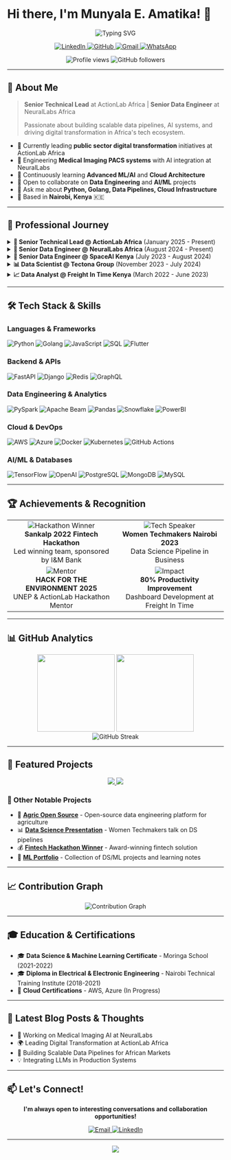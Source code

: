 # Hi there, I'm Munyala E. Amatika! 👋

<div align="center">
  <img src="https://readme-typing-svg.herokuapp.com?font=Fira+Code&weight=600&size=28&pause=1000&color=3F7FFF&center=true&vCenter=true&width=600&lines=Senior+Technical+Lead;Data+Engineer;Backend+Developer;AI+%26+ML+Enthusiast" alt="Typing SVG" />
</div>

<p align="center">
  <a href="https://www.linkedin.com/in/munyala-amatika/">
    <img src="https://img.shields.io/badge/LinkedIn-0077B5?style=for-the-badge&logo=linkedin&logoColor=white" alt="LinkedIn"/>
  </a>
  <a href="https://github.com/munyala">
    <img src="https://img.shields.io/badge/GitHub-100000?style=for-the-badge&logo=github&logoColor=white" alt="GitHub"/>
  </a>
  <a href="mailto:munyalamea@gmail.com">
    <img src="https://img.shields.io/badge/Gmail-D14836?style=for-the-badge&logo=gmail&logoColor=white" alt="Gmail"/>
  </a>
  <a href="tel:+254793601115">
    <img src="https://img.shields.io/badge/WhatsApp-25D366?style=for-the-badge&logo=whatsapp&logoColor=white" alt="WhatsApp"/>
  </a>
</p>

<p align="center">
  <img src="https://komarev.com/ghpvc/?username=munyala&label=Profile%20views&color=0e75b6&style=flat" alt="Profile views" />
  <img src="https://img.shields.io/github/followers/munyala?label=Followers&style=social" alt="GitHub followers" />
</p>

---

## 🚀 About Me

> **Senior Technical Lead** at ActionLab Africa | **Senior Data Engineer** at NeuralLabs Africa
> 
> Passionate about building scalable data pipelines, AI systems, and driving digital transformation in Africa's tech ecosystem.

- 🔭 Currently leading **public sector digital transformation** initiatives at ActionLab Africa
- 🏥 Engineering **Medical Imaging PACS systems** with AI integration at NeuralLabs
- 🌱 Continuously learning **Advanced ML/AI** and **Cloud Architecture**
- 👯 Open to collaborate on **Data Engineering** and **AI/ML** projects
- 💬 Ask me about **Python, Golang, Data Pipelines, Cloud Infrastructure**
- 📍 Based in **Nairobi, Kenya** 🇰🇪

---

## 💼 Professional Journey

<details>
<summary><b>🎯 Senior Technical Lead @ ActionLab Africa</b> (January 2025 - Present)</summary>

- Leading design and deployment of innovative technology solutions for public sector transformation
- Establishing technical standards and governance frameworks for scalable systems
- Mentoring teams in UNEP & ActionLab HACK FOR THE ENVIRONMENT 2025
- Fostering collaboration in IBM Research lab initiatives
</details>

<details>
<summary><b>🏥 Senior Data Engineer @ NeuralLabs Africa</b> (August 2024 - Present)</summary>

- Engineered Medical Imaging PACS system with DICOM compliance
- Developed Agentic AI system for radiologist report assistance
- Managed AWS Cloud Infrastructure and CI/CD pipelines
- Implemented patient data anonymization and compression systems
</details>

<details>
<summary><b>🌾 Senior Data Engineer @ SpaceAI Kenya</b> (July 2023 - August 2024)</summary>

- Built agricultural ordering system integrating IBM Watson & WhatsApp
- Engineered data transformation pipelines for Tanykina Dairy
- Achieved 30% reduction in data discrepancies through quality monitoring
- Designed end-to-end automated data pipelines
</details>

<details>
<summary><b>📊 Data Scientist @ Tectona Group</b> (November 2023 - July 2024)</summary>

- Created research tools using Golang and Python for semantic analysis
- Architected AI microservices integrating OpenAI and Gemini
- Conducted comprehensive sector-specific market research
</details>

<details>
<summary><b>📈 Data Analyst @ Freight In Time Kenya</b> (March 2022 - June 2023)</summary>

- Developed dashboards improving productivity tracking by 80%
- Optimized e-commerce processes, reducing upload time by 50%
- Analyzed data across 8 East African branches
</details>

---

## 🛠️ Tech Stack & Skills

### Languages & Frameworks
<p align="left">
  <img src="https://img.shields.io/badge/Python-3776AB?style=for-the-badge&logo=python&logoColor=white" alt="Python"/>
  <img src="https://img.shields.io/badge/Go-00ADD8?style=for-the-badge&logo=go&logoColor=white" alt="Golang"/>
  <img src="https://img.shields.io/badge/JavaScript-F7DF1E?style=for-the-badge&logo=javascript&logoColor=black" alt="JavaScript"/>
  <img src="https://img.shields.io/badge/SQL-4479A1?style=for-the-badge&logo=postgresql&logoColor=white" alt="SQL"/>
  <img src="https://img.shields.io/badge/Flutter-02569B?style=for-the-badge&logo=flutter&logoColor=white" alt="Flutter"/>
</p>

### Backend & APIs
<p align="left">
  <img src="https://img.shields.io/badge/FastAPI-009688?style=for-the-badge&logo=fastapi&logoColor=white" alt="FastAPI"/>
  <img src="https://img.shields.io/badge/Django-092E20?style=for-the-badge&logo=django&logoColor=white" alt="Django"/>
  <img src="https://img.shields.io/badge/Redis-DC382D?style=for-the-badge&logo=redis&logoColor=white" alt="Redis"/>
  <img src="https://img.shields.io/badge/GraphQL-E10098?style=for-the-badge&logo=graphql&logoColor=white" alt="GraphQL"/>
</p>

### Data Engineering & Analytics
<p align="left">
  <img src="https://img.shields.io/badge/Apache%20Spark-E25A1C?style=for-the-badge&logo=apachespark&logoColor=white" alt="PySpark"/>
  <img src="https://img.shields.io/badge/Apache%20Beam-FF6F00?style=for-the-badge&logo=apachebeam&logoColor=white" alt="Apache Beam"/>
  <img src="https://img.shields.io/badge/Pandas-150458?style=for-the-badge&logo=pandas&logoColor=white" alt="Pandas"/>
  <img src="https://img.shields.io/badge/Snowflake-29B5E8?style=for-the-badge&logo=snowflake&logoColor=white" alt="Snowflake"/>
  <img src="https://img.shields.io/badge/PowerBI-F2C811?style=for-the-badge&logo=powerbi&logoColor=black" alt="PowerBI"/>
</p>

### Cloud & DevOps
<p align="left">
  <img src="https://img.shields.io/badge/AWS-232F3E?style=for-the-badge&logo=amazonaws&logoColor=white" alt="AWS"/>
  <img src="https://img.shields.io/badge/Azure-0078D4?style=for-the-badge&logo=microsoftazure&logoColor=white" alt="Azure"/>
  <img src="https://img.shields.io/badge/Docker-2496ED?style=for-the-badge&logo=docker&logoColor=white" alt="Docker"/>
  <img src="https://img.shields.io/badge/Kubernetes-326CE5?style=for-the-badge&logo=kubernetes&logoColor=white" alt="Kubernetes"/>
  <img src="https://img.shields.io/badge/GitHub_Actions-2088FF?style=for-the-badge&logo=github-actions&logoColor=white" alt="GitHub Actions"/>
</p>

### AI/ML & Databases
<p align="left">
  <img src="https://img.shields.io/badge/TensorFlow-FF6F00?style=for-the-badge&logo=tensorflow&logoColor=white" alt="TensorFlow"/>
  <img src="https://img.shields.io/badge/OpenAI-412991?style=for-the-badge&logo=openai&logoColor=white" alt="OpenAI"/>
  <img src="https://img.shields.io/badge/PostgreSQL-316192?style=for-the-badge&logo=postgresql&logoColor=white" alt="PostgreSQL"/>
  <img src="https://img.shields.io/badge/MongoDB-47A248?style=for-the-badge&logo=mongodb&logoColor=white" alt="MongoDB"/>
  <img src="https://img.shields.io/badge/MySQL-4479A1?style=for-the-badge&logo=mysql&logoColor=white" alt="MySQL"/>
</p>

---

## 🏆 Achievements & Recognition

<table>
  <tr>
    <td align="center" width="50%">
      <img src="https://img.shields.io/badge/🏆-Hackathon%20Winner-gold?style=for-the-badge" alt="Hackathon Winner"/>
      <br/><b>Sankalp 2022 Fintech Hackathon</b>
      <br/>Led winning team, sponsored by I&M Bank
    </td>
    <td align="center" width="50%">
      <img src="https://img.shields.io/badge/🎤-Tech%20Speaker-blue?style=for-the-badge" alt="Tech Speaker"/>
      <br/><b>Women Techmakers Nairobi 2023</b>
      <br/>Data Science Pipeline in Business
    </td>
  </tr>
  <tr>
    <td align="center" width="50%">
      <img src="https://img.shields.io/badge/🌍-Mentor-green?style=for-the-badge" alt="Mentor"/>
      <br/><b>HACK FOR THE ENVIRONMENT 2025</b>
      <br/>UNEP & ActionLab Hackathon Mentor
    </td>
    <td align="center" width="50%">
      <img src="https://img.shields.io/badge/📈-Impact-purple?style=for-the-badge" alt="Impact"/>
      <br/><b>80% Productivity Improvement</b>
      <br/>Dashboard Development at Freight In Time
    </td>
  </tr>
</table>

---

## 📊 GitHub Analytics

<div align="center">
  <img height="180em" src="https://github-readme-stats.vercel.app/api?username=munyala&show_icons=true&theme=tokyonight&include_all_commits=true&count_private=true&hide_border=true"/>
  <img height="180em" src="https://github-readme-stats.vercel.app/api/top-langs/?username=munyala&layout=compact&langs_count=8&theme=tokyonight&hide_border=true"/>
</div>

<div align="center">
  <img src="https://github-readme-streak-stats.herokuapp.com/?user=munyala&theme=tokyonight&hide_border=true" alt="GitHub Streak"/>
</div>

---

## 🚀 Featured Projects

<div align="center">
  <a href="https://github.com/munyala/agric-open-source">
    <img src="https://github-readme-stats.vercel.app/api/pin/?username=munyala&repo=agric-open-source&theme=tokyonight&hide_border=true" />
  </a>
  <a href="https://github.com/munyala/data-science-ml-portfolio">
    <img src="https://github-readme-stats.vercel.app/api/pin/?username=munyala&repo=data-science-ml-portfolio&theme=tokyonight&hide_border=true" />
  </a>
</div>

### 🔗 Other Notable Projects
- 🌾 **[Agric Open Source](https://github.com/munyala/agric-open-source)** - Open-source data engineering platform for agriculture
- 📊 **[Data Science Presentation](https://github.com/munyala/data-science-presentation)** - Women Techmakers talk on DS pipelines
- 💰 **[Fintech Hackathon Winner](https://github.com/munyala/fintech-hackathon)** - Award-winning fintech solution
- 🤖 **[ML Portfolio](https://github.com/munyala/data-science-ml-portfolio)** - Collection of DS/ML projects and learning notes

---

## 📈 Contribution Graph

<div align="center">
  <img src="https://github-readme-activity-graph.vercel.app/graph?username=munyala&theme=tokyo-night&hide_border=true&area=true" alt="Contribution Graph"/>
</div>

---

## 🎓 Education & Certifications

- 🎓 **Data Science & Machine Learning Certificate** - Moringa School (2021-2022)
- 🎓 **Diploma in Electrical & Electronic Engineering** - Nairobi Technical Training Institute (2018-2021)
- 📜 **Cloud Certifications** - AWS, Azure (In Progress)

---

## 💭 Latest Blog Posts & Thoughts

<!-- BLOG-POST-LIST:START -->
- 🔬 Working on Medical Imaging AI at NeuralLabs
- 🌍 Leading Digital Transformation at ActionLab Africa
- 🚀 Building Scalable Data Pipelines for African Markets
- 💡 Integrating LLMs in Production Systems
<!-- BLOG-POST-LIST:END -->

---

## 📫 Let's Connect!

<div align="center">
  <p>
    <b>I'm always open to interesting conversations and collaboration opportunities!</b>
  </p>
  
  <a href="mailto:munyalamea@gmail.com">
    <img src="https://img.shields.io/badge/Email%20Me-D14836?style=for-the-badge&logo=gmail&logoColor=white" alt="Email"/>
  </a>
  <a href="https://www.linkedin.com/in/munyala-amatika/">
    <img src="https://img.shields.io/badge/Connect%20on%20LinkedIn-0077B5?style=for-the-badge&logo=linkedin&logoColor=white" alt="LinkedIn"/>
  </a>
</div>

---

<div align="center">
  <img src="https://capsule-render.vercel.app/api?type=waving&color=gradient&height=100&section=footer&animation=twinkling" />
</div>

